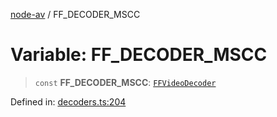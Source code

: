 [node-av](../globals.md) / FF\_DECODER\_MSCC

# Variable: FF\_DECODER\_MSCC

> `const` **FF\_DECODER\_MSCC**: [`FFVideoDecoder`](../type-aliases/FFVideoDecoder.md)

Defined in: [decoders.ts:204](https://github.com/seydx/av/blob/f8631fc881b394300b1479f511d55cf1c370a87f/src/constants/decoders.ts#L204)
